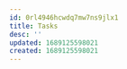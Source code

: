 ```yaml
---
id: 0rl4946hcwdq7mw7ns9jlx1
title: Tasks
desc: ''
updated: 1689125598021
created: 1689125598021
---
```

